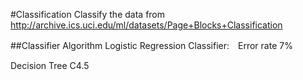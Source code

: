 #Classification
Classify the data from http://archive.ics.uci.edu/ml/datasets/Page+Blocks+Classification

##Classifier Algorithm
Logistic Regression Classifier:　Error rate 7%

Decision Tree C4.5

